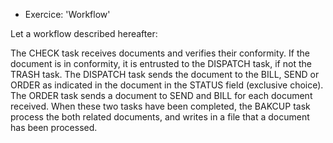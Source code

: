 * Exercice: 'Workflow' 

Let a workflow described hereafter:

The CHECK task receives documents and verifies their conformity. If the document is in conformity, it is entrusted to the
DISPATCH task, if not the TRASH task. The DISPATCH task sends the document to the BILL, SEND or
ORDER as indicated in the document in the STATUS field (exclusive choice). The ORDER task
sends a document to SEND and BILL for each document received. When these two tasks have been completed, the BAKCUP task
process the both related documents, and writes in a file that a document has been processed.

